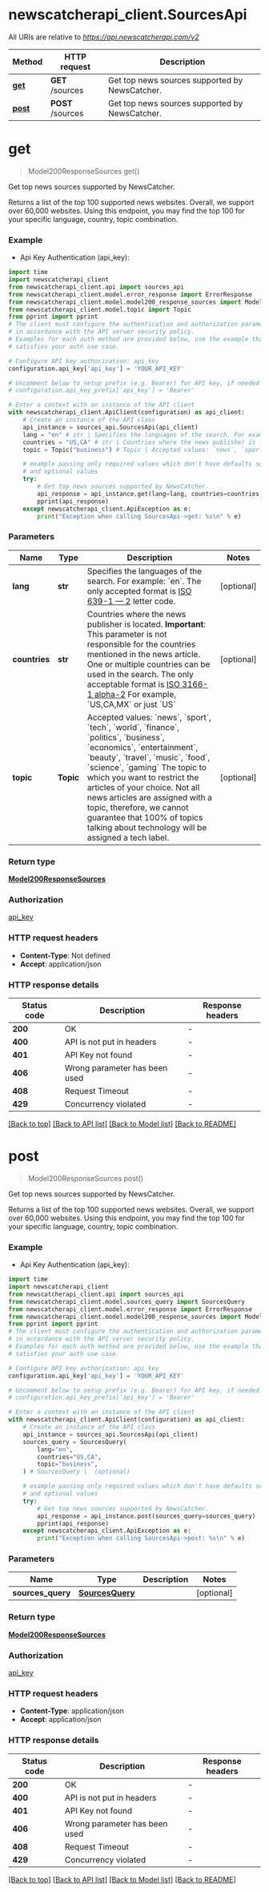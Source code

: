 # newscatcherapi_client.SourcesApi

All URIs are relative to *https://api.newscatcherapi.com/v2*

Method | HTTP request | Description
------------- | ------------- | -------------
[**get**](SourcesApi.md#get) | **GET** /sources | Get top news sources supported by NewsCatcher.
[**post**](SourcesApi.md#post) | **POST** /sources | Get top news sources supported by NewsCatcher.


# **get**
> Model200ResponseSources get()

Get top news sources supported by NewsCatcher.

Returns a list of the top 100 supported news websites. Overall, we support over 60,000 websites. Using this endpoint, you may find the top 100 for your specific language, country, topic combination.

### Example

* Api Key Authentication (api_key):

```python
import time
import newscatcherapi_client
from newscatcherapi_client.api import sources_api
from newscatcherapi_client.model.error_response import ErrorResponse
from newscatcherapi_client.model.model200_response_sources import Model200ResponseSources
from newscatcherapi_client.model.topic import Topic
from pprint import pprint
# The client must configure the authentication and authorization parameters
# in accordance with the API server security policy.
# Examples for each auth method are provided below, use the example that
# satisfies your auth use case.

# Configure API key authorization: api_key
configuration.api_key['api_key'] = 'YOUR_API_KEY'

# Uncomment below to setup prefix (e.g. Bearer) for API key, if needed
# configuration.api_key_prefix['api_key'] = 'Bearer'

# Enter a context with an instance of the API client
with newscatcherapi_client.ApiClient(configuration) as api_client:
    # Create an instance of the API class
    api_instance = sources_api.SourcesApi(api_client)
    lang = "en" # str | Specifies the languages of the search. For example: `en`. The only accepted format is [ISO 639-1 — 2](https://en.wikipedia.org/wiki/ISO_639-1) letter code.  (optional)
    countries = "US,CA" # str | Countries where the news publisher is located. **Important**: This parameter is not responsible for the countries mentioned in the news article. One or multiple countries can be used in the search. The only acceptable format is [ISO 3166-1 alpha-2](https://en.wikipedia.org/wiki/ISO_3166-1_alpha-2) For example, `US,CA,MX` or just `US`  (optional)
    topic = Topic("business") # Topic | Accepted values: `news`, `sport`, `tech`, `world`, `finance`, `politics`, `business`, `economics`, `entertainment`, `beauty`, `travel`, `music`, `food`, `science`, `gaming` The topic to which you want to restrict the articles of your choice. Not all news articles are assigned with a topic, therefore, we cannot guarantee that 100% of topics talking about technology will be assigned a tech label.  (optional)

    # example passing only required values which don't have defaults set
    # and optional values
    try:
        # Get top news sources supported by NewsCatcher.
        api_response = api_instance.get(lang=lang, countries=countries, topic=topic)
        pprint(api_response)
    except newscatcherapi_client.ApiException as e:
        print("Exception when calling SourcesApi->get: %s\n" % e)
```


### Parameters

Name | Type | Description  | Notes
------------- | ------------- | ------------- | -------------
 **lang** | **str**| Specifies the languages of the search. For example: &#x60;en&#x60;. The only accepted format is [ISO 639-1 — 2](https://en.wikipedia.org/wiki/ISO_639-1) letter code.  | [optional]
 **countries** | **str**| Countries where the news publisher is located. **Important**: This parameter is not responsible for the countries mentioned in the news article. One or multiple countries can be used in the search. The only acceptable format is [ISO 3166-1 alpha-2](https://en.wikipedia.org/wiki/ISO_3166-1_alpha-2) For example, &#x60;US,CA,MX&#x60; or just &#x60;US&#x60;  | [optional]
 **topic** | **Topic**| Accepted values: &#x60;news&#x60;, &#x60;sport&#x60;, &#x60;tech&#x60;, &#x60;world&#x60;, &#x60;finance&#x60;, &#x60;politics&#x60;, &#x60;business&#x60;, &#x60;economics&#x60;, &#x60;entertainment&#x60;, &#x60;beauty&#x60;, &#x60;travel&#x60;, &#x60;music&#x60;, &#x60;food&#x60;, &#x60;science&#x60;, &#x60;gaming&#x60; The topic to which you want to restrict the articles of your choice. Not all news articles are assigned with a topic, therefore, we cannot guarantee that 100% of topics talking about technology will be assigned a tech label.  | [optional]

### Return type

[**Model200ResponseSources**](Model200ResponseSources.md)

### Authorization

[api_key](../README.md#api_key)

### HTTP request headers

 - **Content-Type**: Not defined
 - **Accept**: application/json


### HTTP response details

| Status code | Description | Response headers |
|-------------|-------------|------------------|
**200** | OK |  -  |
**400** | API is not put in headers |  -  |
**401** | API Key not found |  -  |
**406** | Wrong parameter has been used |  -  |
**408** | Request Timeout |  -  |
**429** | Concurrency violated |  -  |

[[Back to top]](#) [[Back to API list]](../README.md#documentation-for-api-endpoints) [[Back to Model list]](../README.md#documentation-for-models) [[Back to README]](../README.md)

# **post**
> Model200ResponseSources post()

Get top news sources supported by NewsCatcher.

Returns a list of the top 100 supported news websites. Overall, we support over 60,000 websites. Using this endpoint, you may find the top 100 for your specific language, country, topic combination.

### Example

* Api Key Authentication (api_key):

```python
import time
import newscatcherapi_client
from newscatcherapi_client.api import sources_api
from newscatcherapi_client.model.sources_query import SourcesQuery
from newscatcherapi_client.model.error_response import ErrorResponse
from newscatcherapi_client.model.model200_response_sources import Model200ResponseSources
from pprint import pprint
# The client must configure the authentication and authorization parameters
# in accordance with the API server security policy.
# Examples for each auth method are provided below, use the example that
# satisfies your auth use case.

# Configure API key authorization: api_key
configuration.api_key['api_key'] = 'YOUR_API_KEY'

# Uncomment below to setup prefix (e.g. Bearer) for API key, if needed
# configuration.api_key_prefix['api_key'] = 'Bearer'

# Enter a context with an instance of the API client
with newscatcherapi_client.ApiClient(configuration) as api_client:
    # Create an instance of the API class
    api_instance = sources_api.SourcesApi(api_client)
    sources_query = SourcesQuery(
        lang="en",
        countries="US,CA",
        topic="business",
    ) # SourcesQuery |  (optional)

    # example passing only required values which don't have defaults set
    # and optional values
    try:
        # Get top news sources supported by NewsCatcher.
        api_response = api_instance.post(sources_query=sources_query)
        pprint(api_response)
    except newscatcherapi_client.ApiException as e:
        print("Exception when calling SourcesApi->post: %s\n" % e)
```


### Parameters

Name | Type | Description  | Notes
------------- | ------------- | ------------- | -------------
 **sources_query** | [**SourcesQuery**](SourcesQuery.md)|  | [optional]

### Return type

[**Model200ResponseSources**](Model200ResponseSources.md)

### Authorization

[api_key](../README.md#api_key)

### HTTP request headers

 - **Content-Type**: application/json
 - **Accept**: application/json


### HTTP response details

| Status code | Description | Response headers |
|-------------|-------------|------------------|
**200** | OK |  -  |
**400** | API is not put in headers |  -  |
**401** | API Key not found |  -  |
**406** | Wrong parameter has been used |  -  |
**408** | Request Timeout |  -  |
**429** | Concurrency violated |  -  |

[[Back to top]](#) [[Back to API list]](../README.md#documentation-for-api-endpoints) [[Back to Model list]](../README.md#documentation-for-models) [[Back to README]](../README.md)

